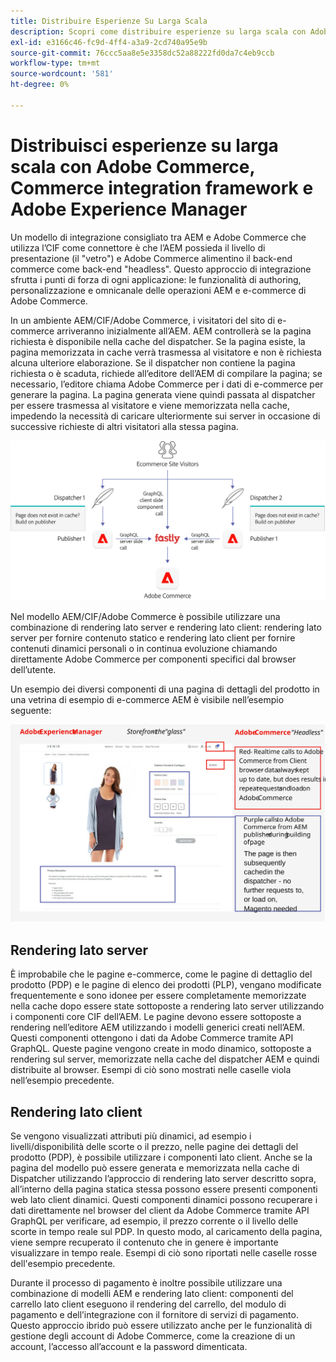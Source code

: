```yaml
---
title: Distribuire Esperienze Su Larga Scala
description: Scopri come distribuire esperienze su larga scala con Adobe Commerce e Adobe Experience Manager.
exl-id: e3166c46-fc9d-4ff4-a3a9-2cd740a95e9b
source-git-commit: 76ccc5aa8e5e3358dc52a88222fd0da7c4eb9ccb
workflow-type: tm+mt
source-wordcount: '581'
ht-degree: 0%

---
```


# Distribuisci esperienze su larga scala con Adobe Commerce, Commerce integration framework e Adobe Experience Manager

Un modello di integrazione consigliato tra AEM e Adobe Commerce che utilizza l’CIF come connettore è che l’AEM possieda il livello di presentazione (il &quot;vetro&quot;) e Adobe Commerce alimentino il back-end commerce come back-end &quot;headless&quot;. Questo approccio di integrazione sfrutta i punti di forza di ogni applicazione: le funzionalità di authoring, personalizzazione e omnicanale delle operazioni AEM e e-commerce di Adobe Commerce.

In un ambiente AEM/CIF/Adobe Commerce, i visitatori del sito di e-commerce arriveranno inizialmente all’AEM. AEM controllerà se la pagina richiesta è disponibile nella cache del dispatcher. Se la pagina esiste, la pagina memorizzata in cache verrà trasmessa al visitatore e non è richiesta alcuna ulteriore elaborazione. Se il dispatcher non contiene la pagina richiesta o è scaduta, richiede all’editore dell’AEM di compilare la pagina; se necessario, l’editore chiama Adobe Commerce per i dati di e-commerce per generare la pagina. La pagina generata viene quindi passata al dispatcher per essere trasmessa al visitatore e viene memorizzata nella cache, impedendo la necessità di caricare ulteriormente sui server in occasione di successive richieste di altri visitatori alla stessa pagina.

![Diagramma di panoramica dell&#39;architettura di Adobe Experience Manager e Adobe Commerce](../assets/commerce-at-scale/overview.png)

Nel modello AEM/CIF/Adobe Commerce è possibile utilizzare una combinazione di rendering lato server e rendering lato client: rendering lato server per fornire contenuto statico e rendering lato client per fornire contenuti dinamici personali o in continua evoluzione chiamando direttamente Adobe Commerce per componenti specifici
dal browser dell’utente.

Un esempio dei diversi componenti di una pagina di dettagli del prodotto in una vetrina di esempio di e-commerce AEM è visibile nell’esempio seguente:

![Diagramma di panoramica dell&#39;architettura di Adobe Experience Manager e Adobe Commerce](../assets/commerce-at-scale/product-details-page.svg)

## Rendering lato server

È improbabile che le pagine e-commerce, come le pagine di dettaglio del prodotto (PDP) e le pagine di elenco dei prodotti (PLP), vengano modificate frequentemente e sono idonee per essere completamente memorizzate nella cache dopo essere state sottoposte a rendering lato server utilizzando i componenti core CIF dell’AEM. Le pagine devono essere sottoposte a rendering nell’editore AEM utilizzando i modelli generici creati nell’AEM. Questi componenti ottengono i dati da Adobe Commerce tramite API GraphQL. Queste pagine vengono create in modo dinamico, sottoposte a rendering sul server, memorizzate nella cache del dispatcher AEM e quindi distribuite al browser. Esempi di ciò sono mostrati nelle caselle viola nell’esempio precedente.

## Rendering lato client

Se vengono visualizzati attributi più dinamici, ad esempio i livelli/disponibilità delle scorte o il prezzo, nelle pagine dei dettagli del prodotto (PDP), è possibile utilizzare i componenti lato client. Anche se la pagina del modello può essere generata e memorizzata nella cache di Dispatcher utilizzando l’approccio di rendering lato server descritto sopra, all’interno della pagina statica stessa possono essere presenti componenti web lato client dinamici. Questi componenti dinamici possono recuperare i dati direttamente nel browser del client da Adobe Commerce tramite API GraphQL per verificare, ad esempio, il prezzo corrente o il livello delle scorte in tempo reale sul PDP. In questo modo, al caricamento della pagina, viene sempre recuperato il contenuto che in genere è importante visualizzare in tempo reale. Esempi di ciò sono riportati nelle caselle rosse dell&#39;esempio precedente.

Durante il processo di pagamento è inoltre possibile utilizzare una combinazione di modelli AEM e rendering lato client: componenti del carrello lato client eseguono il rendering del carrello, del modulo di pagamento e dell’integrazione con il fornitore di servizi di pagamento. Questo approccio ibrido può essere utilizzato anche per le funzionalità di gestione degli account di Adobe Commerce, come la creazione di un account, l’accesso all’account e la password dimenticata.
